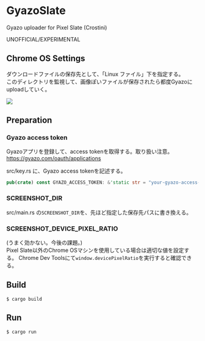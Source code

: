 # GyazoSlate

Gyazo uploader for Pixel Slate (Crostini)

UNOFFICIAL/EXPERIMENTAL

## Chrome OS Settings
ダウンロードファイルの保存先として、「Linux ファイル」下を指定する。\
このディレクトリを監視して、画像ぽいファイルが保存されたら都度Gyazoにuploadしていく。

![](https://gyazo.com/1de432aa86f6cba5b2aa06f2bb646811/raw)

## Preparation
### Gyazo access token
Gyazoアプリを登録して、access tokenを取得する。取り扱い注意。\
https://gyazo.com/oauth/applications

src/key.rs に、Gyazo access tokenを記述する。
```rust
pub(crate) const GYAZO_ACCESS_TOKEN: &'static str = "your-gyazo-access-token";
```

### SCREENSHOT_DIR
src/main.rs の`SCREENSHOT_DIR`を、先ほど指定した保存先パスに書き換える。

### SCREENSHOT_DEVICE_PIXEL_RATIO
(うまく効かない。今後の課題。) \
Pixel Slate以外のChrome OSマシンを使用している場合は適切な値を設定する。
Chrome Dev Toolsにて`window.devicePixelRatio`を実行すると確認できる。


## Build
```
$ cargo build
```

## Run
```
$ cargo run
```
